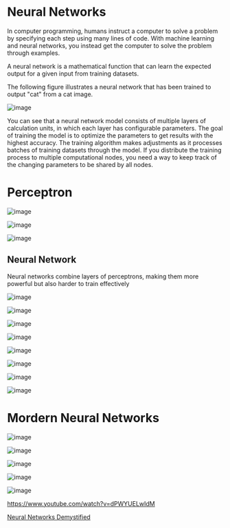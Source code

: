 # Neural Networks

In computer programming, humans instruct a computer to solve a problem by specifying each step using many lines of code. With machine learning and neural networks, you instead get the computer to solve the problem through examples.

A neural network is a mathematical function that can learn the expected output for a given input from training datasets.

The following figure illustrates a neural network that has been trained to output "cat" from a cat image.

![image](media/Neural-Networks-image1.png)

You can see that a neural network model consists of multiple layers of calculation units, in which each layer has configurable parameters. The goal of training the model is to optimize the parameters to get results with the highest accuracy. The training algorithm makes adjustments as it processes batches of training datasets through the model. If you distribute the training process to multiple computational nodes, you need a way to keep track of the changing parameters to be shared by all nodes.

# Perceptron

![image](media/Neural-Networks-image2.png)

![image](media/Neural-Networks-image3.png)

![image](media/Neural-Networks-image4.png)

## Neural Network

Neural networks combine layers of perceptrons, making them more powerful but also harder to train effectively

![image](media/Neural-Networks-image5.jpg)

![image](media/Neural-Networks-image6.png)

![image](media/Neural-Networks-image7.png)

![image](media/Neural-Networks-image8.png)

![image](media/Neural-Networks-image9.png)

![image](media/Neural-Networks-image10.png)

![image](media/Neural-Networks-image11.png)

![image](media/Neural-Networks-image12.png)

# Mordern Neural Networks

![image](media/Neural-Networks-image13.png)

![image](media/Neural-Networks-image14.png)

![image](media/Neural-Networks-image15.png)

![image](media/Neural-Networks-image16.png)

![image](media/Neural-Networks-image17.png)

<https://www.youtube.com/watch?v=dPWYUELwIdM>

[Neural Networks Demystified](https://www.youtube.com/playlist?list=PLiaHhY2iBX9hdHaRr6b7XevZtgZRa1PoU)
